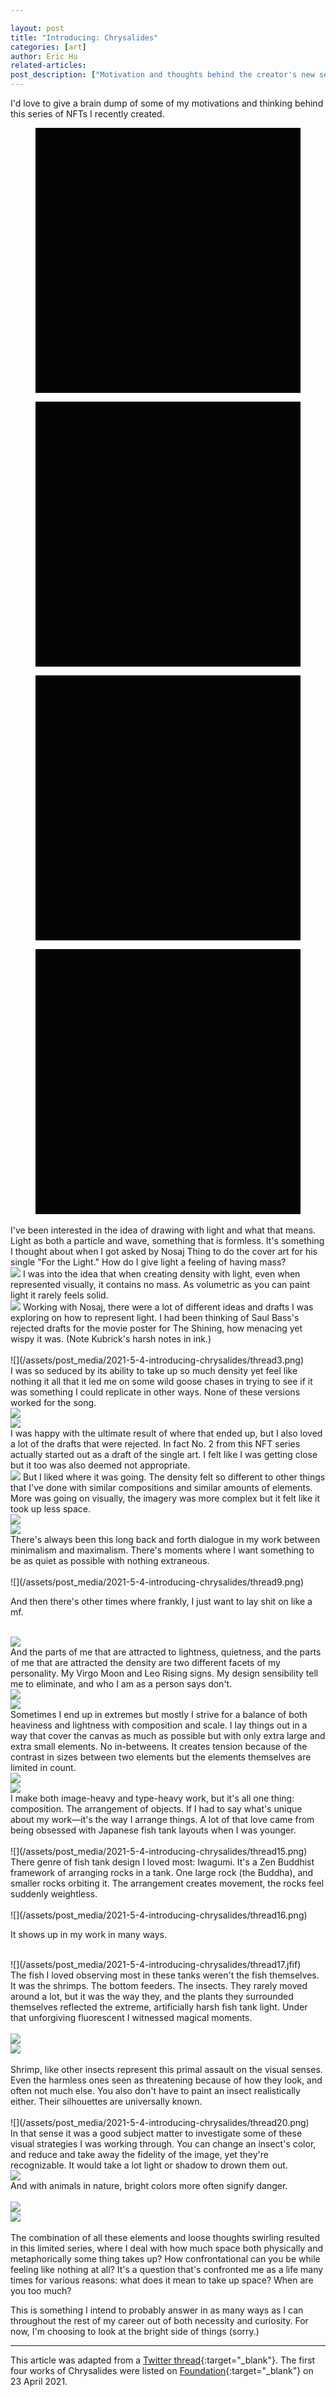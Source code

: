 ```yaml
---

layout: post
title: "Introducing: Chrysalides"
categories: [art]
author: Eric Hu
related-articles:
post_description: ["Motivation and thoughts behind the creator's new series of digital artwork."]
---
```


<script>
  document.addEventListener("DOMContentLoaded", function() {
  var lazyImages = [].slice.call(document.querySelectorAll("img.lazy"));

  if ("IntersectionObserver" in window) {
    let lazyImageObserver = new IntersectionObserver(function(entries, observer) {
      entries.forEach(function(entry) {
        if (entry.isIntersecting) {
          let lazyImage = entry.target;
          lazyImage.src = lazyImage.dataset.src;
          lazyImage.classList.remove("lazy");
          lazyImageObserver.unobserve(lazyImage);
          fetch('https://ipfs.io/ipfs/Qmdp2T77ut3fP5pZ14UrJvXwKGVMoqchF6g8Wn5aMDubsn/metadata.json')
            .then(response => response.json())
            .then(data => {
              document.getElementById("one").innerHTML = data.name;
            });
              fetch('https://ipfs.io/ipfs/QmQMUEGRd8PHgsU8UwmGMnPBPBomwhj7dJCGmnnzdG3fnT/metadata.json')
            .then(response => response.json())
            .then(data => {
              document.getElementById("two").innerHTML = data.name;
            });
            fetch('https://ipfs.io/ipfs/QmcJ3G5VnYS4auySrHvTHEfc7xhYaPsGedqYAg62yK28Jk/metadata.json')
            .then(response => response.json())
            .then(data => {
              document.getElementById("three").innerHTML = data.name;
            });
              fetch('https://ipfs.io/ipfs/QmV68nSEg5KzcFE8E55gzXodYq7ZMrMFy6eSZabpn54KQM/metadata.json')
            .then(response => response.json())
            .then(data => {
              document.getElementById("four").innerHTML = data.name;
            });
        }
      });
    });

    lazyImages.forEach(function(lazyImage) {
      lazyImageObserver.observe(lazyImage);
    });
  } else {
    // Possibly fall back to event handlers here
  }
});
</script>

<style>
    figure {
      margin-bottom: 0px!important;
    }
    @media screen and (min-width: 575px){
      .img-full {
        max-width: 60%!important;
      }
    }

    .lazy {
      width: 100%;
    }
</style>

I'd love to give a brain dump of some of my motivations and thinking behind this series of NFTs I recently created.

<div class="row">
  <div class="col- col-sm-6">
    <figure class="figure">
      <image class="lazy" src="data:image/gif;base64,R0lGODlhAQABAIAAAAUEBAAAACwAAAAAAQABAAACAkQBADs=" data-src="https://ipfs.io/ipfs/QmdTYAp64EJPfKUmNUEwwyL9u9hpTsx6zmR24SNkPHhTxL/nft.png" />
      <figcaption class="figure-caption" id="one"></figcaption>
    </figure>
  </div>
  <div class="col- col-sm-6">
    <figure class="figure">
      <image class="lazy" src="data:image/gif;base64,R0lGODlhAQABAIAAAAUEBAAAACwAAAAAAQABAAACAkQBADs=" data-src="https://ipfs.io/ipfs/QmeYre1gcRHniBJiiTxUxbLfCs5BbFKW36BawamF6446Zo/nft.png" />
      <figcaption class="figure-caption" id="two"></figcaption>
    </figure>
  </div>
</div>

<div class="row">
  <div class="col- col-sm-6">
    <figure class="figure">
      <image class="lazy" src="data:image/gif;base64,R0lGODlhAQABAIAAAAUEBAAAACwAAAAAAQABAAACAkQBADs=" data-src="https://ipfs.io/ipfs/QmUNED5ZvCZYoNcztcaf1hdLdasRfXVXVVS1aZuKPxk1xy/nft.png" />
      <figcaption class="figure-caption" id="three"></figcaption>
    </figure>
  </div>
  <div class="col- col-sm-6">
    <figure class="figure">
      <image class="lazy" src="data:image/gif;base64,R0lGODlhAQABAIAAAAUEBAAAACwAAAAAAQABAAACAkQBADs=" data-src="https://ipfs.io/ipfs/QmNPTC7VXxS39TVQsMHnJAGE51FuzPnFSf7qyobndJXzCs/nft.png" />
      <figcaption class="figure-caption" id="four"></figcaption>
    </figure>
  </div>
</div>
<br />
I've been interested in the idea of drawing with light and what that means. Light as both a particle and wave, something that is formless. It's something I thought about when I got asked by Nosaj Thing to do the cover art for his single "For the Light." How do I give light a feeling of having mass?
<br />
<image class="img-full mb-3" src="/assets/post_media/2021-5-4-introducing-chrysalides/thread1.jfif" />
I was into the idea that when creating density with light, even when represented visually, it contains no mass. As volumetric as you can paint light it rarely feels solid.
<br />
<image class="img-full mb-3" src="/assets/post_media/2021-5-4-introducing-chrysalides/thread2.jfif" />
Working with Nosaj, there were a lot of different ideas and drafts I was exploring on how to represent light. I had been thinking of Saul Bass's rejected drafts for the movie poster for The Shining, how menacing yet wispy it was. (Note Kubrick's harsh notes in ink.)
<br />
<br />
![](/assets/post_media/2021-5-4-introducing-chrysalides/thread3.png)
<br />
I was so seduced by its ability to take up so much density yet feel like nothing it all that it led me on some wild goose chases in trying to see if it was something I could replicate in other ways. None of these versions worked for the song.
<br />
<div class="row mb-3 mt-4">
  <div class="col- col-sm-6 mb-3">
    <image src="/assets/post_media/2021-5-4-introducing-chrysalides/thread4.jfif" />
  </div>
  <div class="col- col-sm-6 mb-3">
    <image src="/assets/post_media/2021-5-4-introducing-chrysalides/thread5.jfif" />
  </div>
</div>
I was happy with the ultimate result of where that ended up, but I also loved a lot of the drafts that were rejected. In fact No. 2 from this NFT series actually started out as a draft of the single art. I felt like I was getting close but it too was also deemed not appropriate.
<br />
<image class="img-full mb-3" src="/assets/post_media/2021-5-4-introducing-chrysalides/thread6.jfif" />
But I liked where it was going. The density felt so different to other things that I've done with similar compositions and similar amounts of elements. More was going on visually, the imagery was more complex but it felt like it took up less space.
<br />
<div class="row mb-3 mt-4">
  <div class="col- col-sm-6 mb-3">
    <image src="/assets/post_media/2021-5-4-introducing-chrysalides/thread7.jfif" />
  </div>
  <div class="col- col-sm-6 mb-3">
    <image src="/assets/post_media/2021-5-4-introducing-chrysalides/thread8.jfif" />
  </div>
</div>
There's always been this long back and forth dialogue in my work between minimalism and maximalism. There's moments where I want something to be as quiet as possible with nothing extraneous.
<br />
<br />
![](/assets/post_media/2021-5-4-introducing-chrysalides/thread9.png)
<br />
<p class="lead text-center mb-0">
  And then there's other times where frankly, I just want to lay shit on like a mf.
</p>
<br />
<image class="img-full" src="/assets/post_media/2021-5-4-introducing-chrysalides/thread10.jfif" />
<br />
And the parts of me that are attracted to lightness, quietness, and the parts of me that are attracted the density are two different facets of my personality. My Virgo Moon and Leo Rising signs. My design sensibility tell me to eliminate, and who I am as a person says don't.
<br />
<div class="row mb-3 mt-4">
  <div class="col- col-sm-6 mb-3">
    <image src="/assets/post_media/2021-5-4-introducing-chrysalides/thread11.jfif" />
  </div>
  <div class="col- col-sm-6 mb-3">
    <image src="/assets/post_media/2021-5-4-introducing-chrysalides/thread12.jfif" />
  </div>
</div>
Sometimes I end up in extremes but mostly I strive for a balance of both heaviness and lightness with composition and scale. I lay things out in a way that cover the canvas as much as possible but with only extra large and extra small elements. No in-betweens. It creates tension because of the contrast in sizes between two elements but the elements themselves are limited in count.
<br />
<div class="row mb-3 mt-4">
  <div class="col- col-sm-6 mb-3 align-self-center">
    <image src="/assets/post_media/2021-5-4-introducing-chrysalides/thread13.jfif" />
  </div>
  <div class="col- col-sm-6 mb-3 align-self-center">
    <image src="/assets/post_media/2021-5-4-introducing-chrysalides/thread14.png" />
  </div>
</div>
I make both image-heavy and type-heavy work, but it's all one thing: composition. The arrangement of objects. If I had to say what's unique about my work—it's the way I arrange things. A lot of that love came from being obsessed with Japanese fish tank layouts when I was younger.
<br />
<br />
![](/assets/post_media/2021-5-4-introducing-chrysalides/thread15.png)
<br />
There genre of fish tank design I loved most: Iwagumi. It's a Zen Buddhist framework of arranging rocks in a tank. One large rock (the Buddha), and smaller rocks orbiting it. The arrangement creates movement, the rocks feel suddenly weightless.
<br />
<br />
![](/assets/post_media/2021-5-4-introducing-chrysalides/thread16.png)
<br />
<p class="lead text-center">
  It shows up in my work in many ways.
</p>
<br />
![](/assets/post_media/2021-5-4-introducing-chrysalides/thread17.jfif)
<br />
The fish I loved observing most in these tanks weren't the fish themselves. It was the shrimps. The bottom feeders. The insects. They rarely moved around a lot, but it was the way they, and the plants they surrounded themselves reflected the extreme, artificially harsh fish tank light. Under that unforgiving fluorescent I witnessed magical moments.
<br />
<br />
<div class="row">
  <div class="col- col-sm-6 mb-3 align-self-center">
    <image src="/assets/post_media/2021-5-4-introducing-chrysalides/thread18.jfif" />
  </div>
  <div class="col- col-sm-6 mb-3 align-self-center">
    <image src="/assets/post_media/2021-5-4-introducing-chrysalides/thread19.jfif" />
  </div>
</div>
<br />
Shrimp, like other insects represent this primal assault on the visual senses. Even the harmless ones seen as threatening because of how they look, and often not much else. You also don't have to paint an insect realistically either. Their silhouettes are universally known.
<br />
<br />
![](/assets/post_media/2021-5-4-introducing-chrysalides/thread20.png)
<br />
In that sense it was a good subject matter to investigate some of these visual strategies I was working through. You can change an insect's color, and reduce and take away the fidelity of the image, yet they're recognizable. It would take a lot light or shadow to drown them out.
<br />
<image class="img-full mb-3" src="/assets/post_media/2021-5-4-introducing-chrysalides/thread21.jfif" />
<br />
And with animals in nature, bright colors more often signify danger.
<br />
<br />
<div class="row">
  <div class="col- col-sm-6 mb-3 align-self-center">
    <image src="/assets/post_media/2021-5-4-introducing-chrysalides/thread22.png" />
  </div>
  <div class="col- col-sm-6 mb-3 align-self-center">
    <image src="/assets/post_media/2021-5-4-introducing-chrysalides/thread23.png" />
  </div>
</div>
<br />
The combination of all these elements and loose thoughts swirling resulted in this limited series, where I deal with how much space both physically and metaphorically some thing takes up? How confrontational can you be while feeling like nothing at all? It's a question that's confronted me as a life many times for various reasons: what does it mean to take up space? When are you too much?

This is something I intend to probably answer in as many ways as I can throughout the rest of my career out of both necessity and curiosity. For now, I'm choosing to look at the bright side of things (sorry.)

---
This article was adapted from a [Twitter thread](https://twitter.com/_EricHu/status/1385344481516560389){:target="_blank"}. The first four works of Chrysalides were listed on [Foundation](https://foundation.app/eric){:target="_blank"} on 23 April 2021.